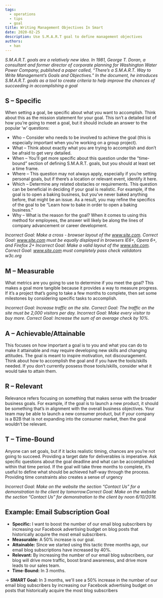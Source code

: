 ```yaml
---
tags: 
  - operations
  - tips
  - goal
title: Writing Management Objectives In Smart
date: 2020-02-25
description: Use S.M.A.R.T goal to define management objectives
authors: 
  - han
---
```


_S.M.A.R.T. goals are a relatively new idea. In 1981, George T. Doran, a consultant and former director of corporate planning for Washington Water Power Company, published a paper called, “There’s a S.M.A.R.T. Way to Write Management’s Goals and Objectives.” In the document, he introduces S.M.A.R.T. goals as a tool to create criteria to help improve the chances of succeeding in accomplishing a goal_

## S – Specific
When setting a goal, be specific about what you want to accomplish. Think about this as the mission statement for your goal. This isn’t a detailed list of how you’re going to meet a goal, but it should include an answer to the popular ‘w’ questions:
* Who – Consider who needs to be involved to achieve the goal (this is especially important when you’re working on a group project).
* What – Think about exactly what you are trying to accomplish and don’t be afraid to get very detailed.
* When – You’ll get more specific about this question under the “time-bound” section of defining S.M.A.R.T. goals, but you should at least set a time frame.
* Where – This question may not always apply, especially if you’re setting personal goals, but if there’s a location or relevant event, identify it here.
* Which – Determine any related obstacles or requirements. This question can be beneficial in deciding if your goal is realistic. For example, if the goal is to open a baking business, but you’ve never baked anything before, that might be an issue. As a result, you may refine the specifics of the goal to be “Learn how to bake in order to open a baking business."
* Why – What is the reason for the goal? When it comes to using this method for employees, the answer will likely be along the lines of company advancement or career development.

_Incorrect Goal: Make a cross - browser layout of the www.site.com. Correct Goal: www.site.com must be equally displayed in browsers IE6+, Opera 6+, and Firefox 2+_
_Incorrect Goal: Make a valid layout of the www.site.com. Correct Goal: www.site.com must completely pass check validators w3c.org_

## M – Measurable
What metrics are you going to use to determine if you meet the goal? This makes a goal more tangible because it provides a way to measure progress. If it’s a project that’s going to take a few months to complete, then set some milestones by considering specific tasks to accomplish.

_Incorrect Goal: Increase traffic on the site. Correct Goal: The traffic on the site must be 2,000 visitors per day. Incorrect Goal: Make every visitor to buy more. Correct Goal: Increase the sum of an average check by 10%._

## A – Achievable/Attainable
This focuses on how important a goal is to you and what you can do to make it attainable and may require developing new skills and changing attitudes. The goal is meant to inspire motivation, not discouragement. Think about how to accomplish the goal and if you have the tools/skills needed. If you don’t currently possess those tools/skills, consider what it would take to attain them.

## R – Relevant
Relevance refers focusing on something that makes sense with the broader business goals. For example, if the goal is to launch a new product, it should be something that’s in alignment with the overall business objectives. Your team may be able to launch a new consumer product, but if your company is a B2B that is not expanding into the consumer market, then the goal wouldn’t be relevant.

## T – Time-Bound
Anyone can set goals, but if it lacks realistic timing, chances are you’re not going to succeed. Providing a target date for deliverables is imperative. Ask specific questions about the goal deadline and what can be accomplished within that time period. If the goal will take three months to complete, it’s useful to define what should be achieved half-way through the process. Providing time constraints also creates a sense of urgency

_Incorrect Goal: Make on the website the section “Contact Us” for a demonstration to the client by tomorrow.Correct Goal: Make on the website the section “Contact Us” for demonstration to the client by noon 6/10/2016._

## Example: Email Subscription Goal
* **Specific:** I want to boost the number of our email blog subscribers by increasing our Facebook advertising budget on blog posts that historically acquire the most email subscribers.
* **Measurable:** A 50% increase is our goal.
* **Attainable:** Since we started using this tactic three months ago, our email blog subscriptions have increased by 40%.
* **Relevant:** By increasing the number of our email blog subscribers, our blog will drive more traffic, boost brand awareness, and drive more leads to our sales team.
* **Time**-**Bound:** In 3 months.

→ **SMART Goal:** In 3 months, we'll see a 50% increase in the number of our email blog subscribers by increasing our Facebook advertising budget on posts that historically acquire the most blog subscribers
